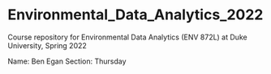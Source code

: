 # Environmental_Data_Analytics_2022

Course repository for Environmental Data Analytics (ENV 872L) at Duke University, Spring 2022

Name: Ben Egan
Section: Thursday